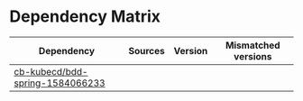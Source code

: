# Dependency Matrix

Dependency | Sources | Version | Mismatched versions
---------- | ------- | ------- | -------------------
[cb-kubecd/bdd-spring-1584066233](https://github.com/cb-kubecd/bdd-spring-1584066233.git) |  | []() | 
